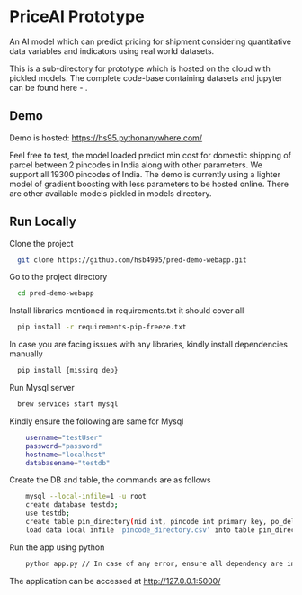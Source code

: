 
# PriceAI Prototype

An AI model which can predict pricing for shipment considering quantitative data variables and indicators using real world datasets.

This is a sub-directory for prototype which is hosted on the cloud with pickled models.
The complete code-base containing datasets and jupyter can be found here - .






## Demo

Demo is hosted: https://hs95.pythonanywhere.com/

Feel free to test, the model loaded predict min cost for domestic shipping of parcel between 2 pincodes in India along with other parameters.
We support all 19300 pincodes of India.
The demo is currently using a lighter model of gradient boosting with less parameters to be hosted online. 
There are other available models pickled in models directory.


## Run Locally

Clone the project

```bash
  git clone https://github.com/hsb4995/pred-demo-webapp.git
```

Go to the project directory

```bash
  cd pred-demo-webapp
```

Install libraries mentioned in requirements.txt it should cover all

```bash
  pip install -r requirements-pip-freeze.txt
```

In case you are facing issues with any libraries, kindly install dependencies manually

```bash
  pip install {missing_dep}
```

Run Mysql server

```bash
  brew services start mysql
```

Kindly ensure the following are same for Mysql
```bash
    username="testUser"
    password="password"
    hostname="localhost"
    databasename="testdb"
```

Create the DB and table, the commands are as follows
```bash
    mysql --local-infile=1 -u root
    create database testdb;
    use testdb;
    create table pin_directory(nid int, pincode int primary key, po_del bool, stateName varchar(255), gen_del bool, latV decimal(11,7),longV decimal(11,7), isMetro int, isSpecDest int);
    load data local infile 'pincode_directory.csv' into table pin_directory fields terminated by ',' lines terminated by '\n';

```

Run the app using python
```bash
    python app.py // In case of any error, ensure all dependency are installed 
```

The application can be accessed at http://127.0.0.1:5000/

